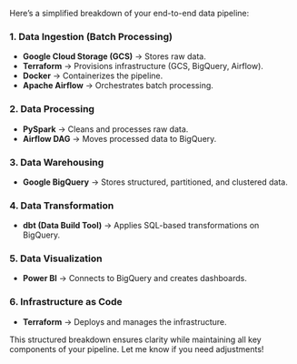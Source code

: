 Here’s a simplified breakdown of your end-to-end data pipeline:  

### **1. Data Ingestion (Batch Processing)**  
- **Google Cloud Storage (GCS)** → Stores raw data.  
- **Terraform** → Provisions infrastructure (GCS, BigQuery, Airflow).  
- **Docker** → Containerizes the pipeline.  
- **Apache Airflow** → Orchestrates batch processing.  

### **2. Data Processing**  
- **PySpark** → Cleans and processes raw data.  
- **Airflow DAG** → Moves processed data to BigQuery.  

### **3. Data Warehousing**  
- **Google BigQuery** → Stores structured, partitioned, and clustered data.  

### **4. Data Transformation**  
- **dbt (Data Build Tool)** → Applies SQL-based transformations on BigQuery.  

### **5. Data Visualization**  
- **Power BI** → Connects to BigQuery and creates dashboards.  

### **6. Infrastructure as Code**  
- **Terraform** → Deploys and manages the infrastructure.  

This structured breakdown ensures clarity while maintaining all key components of your pipeline. Let me know if you need adjustments!
